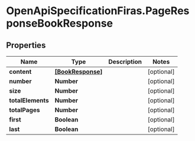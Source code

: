 # OpenApiSpecificationFiras.PageResponseBookResponse

## Properties

Name | Type | Description | Notes
------------ | ------------- | ------------- | -------------
**content** | [**[BookResponse]**](BookResponse.md) |  | [optional] 
**number** | **Number** |  | [optional] 
**size** | **Number** |  | [optional] 
**totalElements** | **Number** |  | [optional] 
**totalPages** | **Number** |  | [optional] 
**first** | **Boolean** |  | [optional] 
**last** | **Boolean** |  | [optional] 


